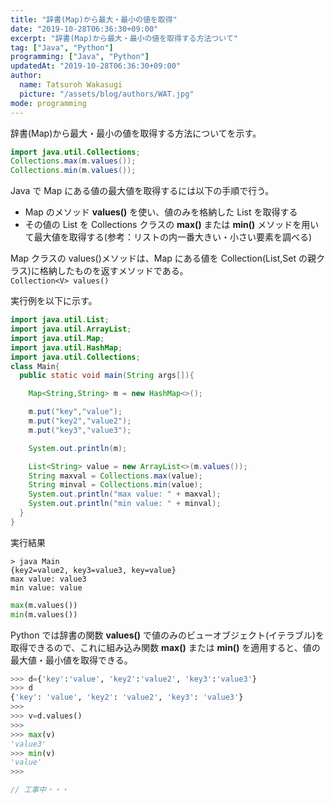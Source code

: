 ```yaml
---
title: "辞書(Map)から最大・最小の値を取得"
date: "2019-10-28T06:36:30+09:00"
excerpt: "辞書(Map)から最大・最小の値を取得する方法ついて"
tag: ["Java", "Python"]
programming: ["Java", "Python"]
updatedAt: "2019-10-28T06:36:30+09:00"
author:
  name: Tatsuroh Wakasugi
  picture: "/assets/blog/authors/WAT.jpg"
mode: programming
---
```


辞書(Map)から最大・最小の値を取得する方法についてを示す。

<div class="note_content_by_programming_language" id="note_content_Java">

```java
import java.util.Collections;
Collections.max(m.values());
Collections.min(m.values());
```

Java で Map にある値の最大値を取得するには以下の手順で行う。

- Map のメソッド **values()** を使い、値のみを格納した List を取得する
- その値の List を Collections クラスの **max()** または **min()** メソッドを用いて最大値を取得する(参考：リストの内一番大きい・小さい要素を調べる)

Map クラスの values()メソッドは、Map にある値を Collection(List,Set の親クラス)に格納したものを返すメソッドである。  
`Collection<V> values()`

実行例を以下に示す。

```java
import java.util.List;
import java.util.ArrayList;
import java.util.Map;
import java.util.HashMap;
import java.util.Collections;
class Main{
  public static void main(String args[]){

    Map<String,String> m = new HashMap<>();

    m.put("key","value");
    m.put("key2","value2");
    m.put("key3","value3");

    System.out.println(m);

    List<String> value = new ArrayList<>(m.values());
    String maxval = Collections.max(value);
    String minval = Collections.min(value);
    System.out.println("max value: " + maxval);
    System.out.println("min value: " + minval);
  }
}
```

実行結果

```
> java Main
{key2=value2, key3=value3, key=value}
max value: value3
min value: value
```

</div>
<div class="note_content_by_programming_language" id="note_content_Python">

```python
max(m.values())
min(m.values())
```

Python では辞書の関数 **values()** で値のみのビューオブジェクト(イテラブル)を取得できるので、これに組み込み関数 **max()** または **min()** を適用すると、値の最大値・最小値を取得できる。

```python
>>> d={'key':'value', 'key2':'value2', 'key3':'value3'}
>>> d
{'key': 'value', 'key2': 'value2', 'key3': 'value3'}
>>>
>>> v=d.values()
>>>
>>> max(v)
'value3'
>>> min(v)
'value'
>>>
```

</div>
<div class="note_content_by_programming_language" id="note_content_Javascript">

```javascript
// 工事中・・・
```

</div>
